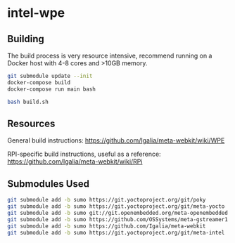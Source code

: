 # intel-wpe

## Building

The build process is very resource intensive, recommend running on a Docker host with 4-8 cores and >10GB memory.

```bash
git submodule update --init
docker-compose build
docker-compose run main bash

bash build.sh
```

## Resources

General build instructions: https://github.com/Igalia/meta-webkit/wiki/WPE

RPI-specific build instructions, useful as a reference: https://github.com/Igalia/meta-webkit/wiki/RPi

## Submodules Used
```bash
git submodule add -b sumo https://git.yoctoproject.org/git/poky
git submodule add -b sumo https://git.yoctoproject.org/git/meta-yocto
git submodule add -b sumo git://git.openembedded.org/meta-openembedded
git submodule add -b sumo https://github.com/OSSystems/meta-gstreamer1.0
git submodule add -b sumo https://github.com/Igalia/meta-webkit
git submodule add -b sumo https://git.yoctoproject.org/git/meta-intel
```
